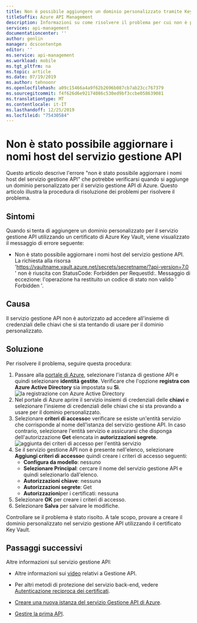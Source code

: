 ```yaml
---
title: Non è possibile aggiungere un dominio personalizzato tramite Key Vault certificato
titleSuffix: Azure API Management
description: Informazioni su come risolvere il problema per cui non è possibile aggiungere un dominio personalizzato in gestione API di Azure usando un certificato di Key Vault.
services: api-management
documentationcenter: ''
author: genlin
manager: dcscontentpm
editor: ''
ms.service: api-management
ms.workload: mobile
ms.tgt_pltfrm: na
ms.topic: article
ms.date: 07/19/2019
ms.author: tehnoonr
ms.openlocfilehash: a09c15466a4a9f62b2696b087cb7ab23cc767379
ms.sourcegitcommit: f4f626d6e92174086c530ed9bf3ccbe058639081
ms.translationtype: MT
ms.contentlocale: it-IT
ms.lasthandoff: 12/25/2019
ms.locfileid: "75430584"
---
```

# <a name="failed-to-update-api-management-service-hostnames"></a>Non è stato possibile aggiornare i nomi host del servizio gestione API

Questo articolo descrive l'errore "non è stato possibile aggiornare i nomi host del servizio gestione API" che potrebbe verificarsi quando si aggiunge un dominio personalizzato per il servizio gestione API di Azure. Questo articolo illustra la procedura di risoluzione dei problemi per risolvere il problema.

## <a name="symptoms"></a>Sintomi

Quando si tenta di aggiungere un dominio personalizzato per il servizio gestione API utilizzando un certificato di Azure Key Vault, viene visualizzato il messaggio di errore seguente:

- Non è stato possibile aggiornare i nomi host del servizio gestione API. La richiesta alla risorsa 'https://vaultname.vault.azure.net/secrets/secretname/?api-version=7.0 ' non è riuscita con StatusCode: Forbidden per RequestId:. Messaggio di eccezione: l'operazione ha restituito un codice di stato non valido ' Forbidden '.

## <a name="cause"></a>Causa

Il servizio gestione API non è autorizzato ad accedere all'insieme di credenziali delle chiavi che si sta tentando di usare per il dominio personalizzato.

## <a name="solution"></a>Soluzione

Per risolvere il problema, seguire questa procedura:

1. Passare alla [portale di Azure](Https://portal.azure.com), selezionare l'istanza di gestione API e quindi selezionare **identità gestite**. Verificare che l'opzione **registra con Azure Active Directory** sia impostata su **Sì**. 
    ![la registrazione con Azure Active Directory](./media/api-management-troubleshoot-cannot-add-custom-domain/register-with-aad.png)
1. Nel portale di Azure aprire il servizio insiemi di credenziali delle **chiavi** e selezionare l'insieme di credenziali delle chiavi che si sta provando a usare per il dominio personalizzato.
1. Selezionare **criteri di accesso**e verificare se esiste un'entità servizio che corrisponde al nome dell'istanza del servizio gestione API. In caso contrario, selezionare l'entità servizio e assicurarsi che disponga dell'autorizzazione **Get** elencata in **autorizzazioni segrete**.  
    ![aggiunta dei criteri di accesso per l'entità servizio](./media/api-management-troubleshoot-cannot-add-custom-domain/access-policy.png)
1. Se il servizio gestione API non è presente nell'elenco, selezionare **Aggiungi criteri di accesso**e quindi creare i criteri di accesso seguenti:
    - **Configura da modello**: nessuno
    - **Selezionare Principal**: cercare il nome del servizio gestione API e quindi selezionarlo dall'elenco.
    - **Autorizzazioni chiave**: nessuna
    - **Autorizzazioni segrete**: Get
    - **Autorizzazioni**per i certificati: nessuna
1. Selezionare **OK** per creare i criteri di accesso.
1. Selezionare **Salva** per salvare le modifiche.

Controllare se il problema è stato risolto. A tale scopo, provare a creare il dominio personalizzato nel servizio gestione API utilizzando il certificato Key Vault.

## <a name="next-steps"></a>Passaggi successivi
Altre informazioni sul servizio gestione API:

- Altre informazioni sui [video](https://azure.microsoft.com/documentation/videos/index/?services=api-management) relativi a Gestione API.
* Per altri metodi di protezione del servizio back-end, vedere [Autenticazione reciproca dei certificati](api-management-howto-mutual-certificates.md).

* [Creare una nuova istanza del servizio Gestione API di Azure](get-started-create-service-instance.md).
* [Gestire la prima API](import-and-publish.md).